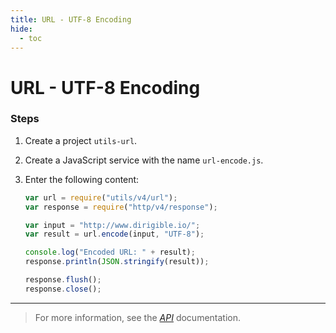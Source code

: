 ```yaml
---
title: URL - UTF-8 Encoding
hide:
  - toc
---
```


# URL - UTF-8 Encoding

### Steps

1. Create a project `utils-url`.
2. Create a JavaScript service with the name `url-encode.js`.
3. Enter the following content:

    ```javascript
    var url = require("utils/v4/url");
    var response = require("http/v4/response");

    var input = "http://www.dirigible.io/";
    var result = url.encode(input, "UTF-8");

    console.log("Encoded URL: " + result);
    response.println(JSON.stringify(result));

    response.flush();
    response.close();
    ```

---

> For more information, see the _[API](https://www.dirigible.io/api/utils/url/)_ documentation.
